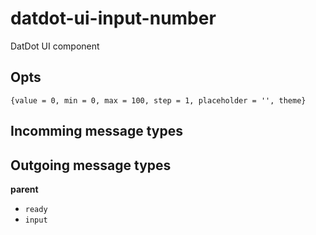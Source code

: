 # datdot-ui-input-number
DatDot UI component

Opts
---

`{value = 0, min = 0, max = 100, step = 1, placeholder = '', theme}`


Incomming message types
---

Outgoing message types
---

**parent**
- `ready`
- `input`
